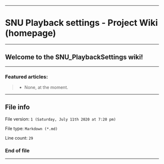 
***

# SNU Playback settings - Project Wiki (homepage)

***

## Welcome to the SNU_PlaybackSettings wiki!

***

### Featured articles:

> * None, at the moment.

***

## File info

File version: `1 (Saturday, July 11th 2020 at 7:20 pm)`

File type: `Markdown (*.md)`

Line count: `29`

### End of file

***
